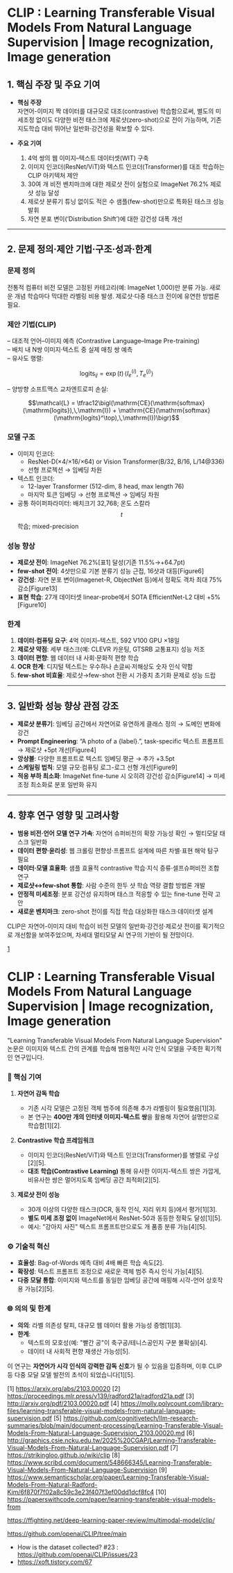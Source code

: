 # CLIP : Learning Transferable Visual Models From Natural Language Supervision | Image recognization, Image generation

## 1. 핵심 주장 및 주요 기여  
- **핵심 주장**  
  자연어-이미지 짝 데이터를 대규모로 대조(contrastive) 학습함으로써, 별도의 미세조정 없이도 다양한 비전 태스크에 제로샷(zero-shot)으로 전이 가능하며, 기존 지도학습 대비 뛰어난 일반화·강건성을 확보할 수 있다.

- **주요 기여**  
  1) 4억 쌍의 웹 이미지–텍스트 데이터셋(WIT) 구축  
  2) 이미지 인코더(ResNet/ViT)와 텍스트 인코더(Transformer)를 대조 학습하는 CLIP 아키텍처 제안  
  3) 30여 개 비전 벤치마크에 대한 제로샷 전이 실험으로 ImageNet 76.2% 제로샷 성능 달성  
  4) 제로샷 분류기 튜닝 없이도 적은 수 샘플(few-shot)만으로 특화된 태스크 성능 발휘  
  5) 자연 분포 변이(‘Distribution Shift’)에 대한 강건성 대폭 개선

***

## 2. 문제 정의·제안 기법·구조·성과·한계

### 문제 정의  
전통적 컴퓨터 비전 모델은 고정된 카테고리(예: ImageNet 1,000)만 분류 가능. 새로운 개념 학습마다 막대한 라벨링 비용 발생. 제로샷·다중 태스크 전이에 유연한 방법론 필요.

### 제안 기법(CLIP)  
– 대조적 언어–이미지 예측 (Contrastive Language–Image Pre-training)  
– 배치 내 N쌍 이미지·텍스트 중 실제 매칭 쌍 예측  
– 유사도 행렬:  

$$
\text{logits}_{ij} = \exp(t)\,\langle I_e^{(i)},\,T_e^{(j)}\rangle
$$  

– 양방향 소프트맥스 교차엔트로피 손실:  

```math
\mathcal{L} = \tfrac12\bigl(\mathrm{CE}(\mathrm{softmax}(\mathrm{logits}),\,\mathrm{I}) 
+ \mathrm{CE}(\mathrm{softmax}(\mathrm{logits}^\top),\,\mathrm{I})\bigr)
```

### 모델 구조  
- 이미지 인코더:  
  -  ResNet-D(×4/×16/×64) or Vision Transformer(B/32, B/16, L/14@336)  
  -  선형 프로젝션 → 임베딩 차원  
- 텍스트 인코더:  
  -  12-layer Transformer (512-dim, 8 head, max length 76)  
  -  마지막 토큰 임베딩 → 선형 프로젝션 → 임베딩 차원  
- 공통 하이퍼파라미터: 배치크기 32,768; 온도 스칼라 $$t$$ 학습; mixed-precision

### 성능 향상  
- **제로샷 전이**: ImageNet 76.2%[표1] 달성(기존 11.5%→+64.7pt)  
- **few-shot 전이**: 4샷만으로 기본 분류기 성능 근접, 16샷과 대등[Figure6]  
- **강건성**: 자연 분포 변이(Imagenet-R, ObjectNet 등)에서 정확도 격차 최대 75% 감소[Figure13]  
- **표현 학습**: 27개 데이터셋 linear-probe에서 SOTA EfficientNet-L2 대비 +5%[Figure10]

### 한계  
1. **데이터·컴퓨팅 요구**: 4억 이미지–텍스트, 592 V100 GPU ×18일  
2. **제로샷 약점**: 세부 태스크(예: CLEVR 카운팅, GTSRB 교통표지) 성능 저조  
3. **데이터 편향**: 웹 데이터 내 사회·문화적 편향 학습  
4. **OCR 한계**: 디지털 텍스트는 우수하나 손글씨·저해상도 숫자 인식 약함  
5. **few-shot 비효율**: 제로샷→few-shot 전환 시 가중치 초기화 문제로 성능 드랍

***

## 3. 일반화 성능 향상 관점 강조  
- **제로샷 분류기**: 임베딩 공간에서 자연어로 유연하게 클래스 정의 → 도메인 변화에 강건  
- **Prompt Engineering**: “A photo of a {label}.”, task-specific 텍스트 프롬프트 → 제로샷 +5pt 개선[Figure4]  
- **앙상블**: 다양한 프롬프트로 텍스트 임베딩 평균 → 추가 +3.5pt  
- **스케일링 법칙**: 모델 규모·컴퓨팅 로그-로그 선형 개선[Figure9]  
- **적응 부하 최소화**: ImageNet fine-tune 시 오히려 강건성 감소[Figure14] → 미세조정 최소화로 분포 일반화 유지

***

## 4. 향후 연구 영향 및 고려사항  
- **범용 비전·언어 모델 연구 가속**: 자연어 슈퍼비전의 확장 가능성 확인 → 멀티모달 태스크 일반화  
- **데이터 편향·윤리성**: 웹 크롤링 편향성·프롬프트 설계에 따른 차별·표현 해악 탐구 필요  
- **데이터·모델 효율화**: 샘플 효율적 contrastive 학습·지식 증류·셀프슈퍼비전 조합 연구  
- **제로샷↔few-shot 통합**: 사람 수준의 한두 샷 학습 역량 결합 방법론 개발  
- **안정적 미세조정**: 분포 강건성 유지하며 태스크 적응할 수 있는 fine-tune 전략 고안  
- **새로운 벤치마크**: zero-shot 전이를 직접 학습 대상화한 태스크·데이터셋 설계

CLIP은 자연어-이미지 대비 학습이 비전 모델의 일반화·강건성·제로샷 전이를 획기적으로 개선함을 보여주었으며, 차세대 멀티모달 AI 연구의 기반이 될 전망이다.

[1](https://ppl-ai-file-upload.s3.amazonaws.com/web/direct-files/attachments/22370781/50553017-dab0-4a11-9c7b-be689fc0e114/2103.00020v1.pdf)


# CLIP : Learning Transferable Visual Models From Natural Language Supervision | Image recognization, Image generation
"Learning Transferable Visual Models From Natural Language Supervision" 논문은 이미지와 텍스트 간의 관계를 학습해 범용적인 시각 인식 모델을 구축한 획기적인 연구입니다.

### 📌 핵심 기여  
1. **자연어 감독 학습**  
   - 기존 시각 모델은 고정된 객체 범주에 의존해 추가 라벨링이 필요했음[1][3].  
   - 본 연구는 **400만 개의 인터넷 이미지-텍스트 쌍**을 활용해 자연어 설명만으로 학습함[1][2].  

2. **Contrastive 학습 프레임워크**  
   - 이미지 인코더(ResNet/ViT)와 텍스트 인코더(Transformer)를 병렬로 구성[2][5].  
   - **대조 학습(Contrastive Learning)** 통해 유사한 이미지-텍스트 쌍은 가깝게, 비유사한 쌍은 멀어지도록 임베딩 공간 최적화[2][5].  

3. **제로샷 전이 성능**  
   - 30개 이상의 다양한 태스크(OCR, 동작 인식, 지리 위치 등)에서 평가[1][3].  
   - **별도 미세 조정 없이** ImageNet에서 ResNet-50과 동등한 정확도 달성[1][5].  
   - 예시: "강아지 사진" 텍스트 프롬프트만으로도 개 품종 분류 가능[4][5].  

### ⚙️ 기술적 혁신  
- **효율성**: Bag-of-Words 예측 대비 4배 빠른 학습 속도[2].  
- **확장성**: 텍스트 프롬프트 조정으로 새로운 객체 범주 즉시 인식 가능[4][5].  
- **다중 모달 통합**: 이미지와 텍스트를 동일한 임베딩 공간에 매핑해 시각-언어 상호작용 가능[2][5].  

### 🌐 의의 및 한계  
- **의의**: 라벨 의존성 탈피, 대규모 웹 데이터 활용 가능성 증명[1][3].  
- **한계**:  
  - 텍스트의 모호성(예: "빨간 공"이 축구공/테니스공인지 구분 불확실)[4].  
  - 데이터 내 사회적 편향 재생산 가능성[5].  

이 연구는 **자연어가 시각 인식의 강력한 감독 신호**가 될 수 있음을 입증하며, 이후 CLIP 등 다중 모달 모델 발전의 초석이 되었습니다[1][5].

[1] https://arxiv.org/abs/2103.00020
[2] https://proceedings.mlr.press/v139/radford21a/radford21a.pdf
[3] http://arxiv.org/pdf/2103.00020.pdf
[4] https://molly.polycount.com/library-files/learning-transferable-visual-models-from-natural-language-supervision.pdf
[5] https://github.com/cognitivetech/llm-research-summaries/blob/main/document-processing/Learning-Transferable-Visual-Models-From-Natural-Language-Supervision_2103.00020.md
[6] http://graphics.csie.ncku.edu.tw/2025%20CGAP/Learning-Transferable-Visual-Models-From-Natural-Language-Supervision.pdf
[7] https://strikingloo.github.io/wiki/clip
[8] https://www.scribd.com/document/548666345/Learning-Transferable-Visual-Models-From-Natural-Language-Supervision
[9] https://www.semanticscholar.org/paper/Learning-Transferable-Visual-Models-From-Natural-Radford-Kim/6f870f7f02a8c59c3e23f407f3ef00dd1dcf8fc4
[10] https://paperswithcode.com/paper/learning-transferable-visual-models-from

https://ffighting.net/deep-learning-paper-review/multimodal-model/clip/

https://github.com/openai/CLIP/tree/main

- How is the dataset collected? #23 : https://github.com/openai/CLIP/issues/23
- https://xoft.tistory.com/67
